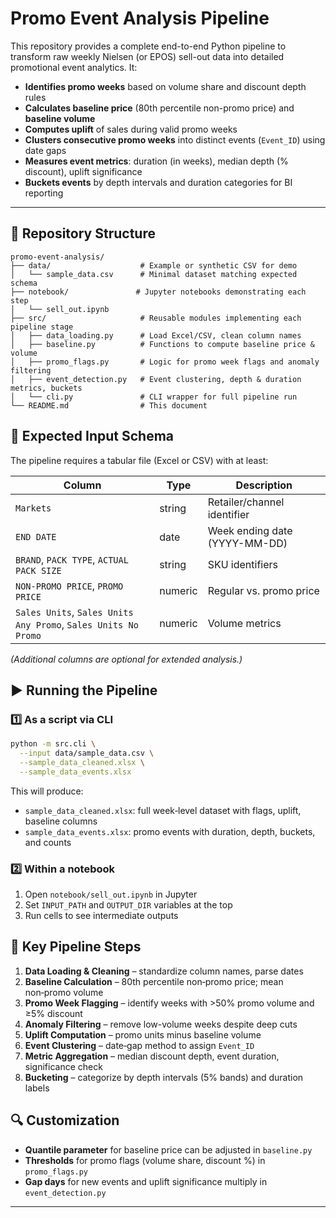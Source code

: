 # Promo Event Analysis Pipeline

This repository provides a complete end-to-end Python pipeline to transform raw weekly Nielsen (or EPOS) sell-out data into detailed promotional event analytics. It:

* **Identifies promo weeks** based on volume share and discount depth rules
* **Calculates baseline price** (80th percentile non-promo price) and **baseline volume**
* **Computes uplift** of sales during valid promo weeks
* **Clusters consecutive promo weeks** into distinct events (`Event_ID`) using date gaps
* **Measures event metrics**: duration (in weeks), median depth (% discount), uplift significance
* **Buckets events** by depth intervals and duration categories for BI reporting

---

## 📂 Repository Structure

```text
promo-event-analysis/
├── data/                    # Example or synthetic CSV for demo
│   └── sample_data.csv      # Minimal dataset matching expected schema
├── notebook/               # Jupyter notebooks demonstrating each step
│   └── sell_out.ipynb
├── src/                     # Reusable modules implementing each pipeline stage
│   ├── data_loading.py      # Load Excel/CSV, clean column names
│   ├── baseline.py          # Functions to compute baseline price & volume
│   ├── promo_flags.py       # Logic for promo week flags and anomaly filtering
│   ├── event_detection.py   # Event clustering, depth & duration metrics, buckets
│   └── cli.py               # CLI wrapper for full pipeline run
└── README.md                # This document
```

## 📝 Expected Input Schema

The pipeline requires a tabular file (Excel or CSV) with at least:

| Column                                                         | Type    | Description                   |
| -------------------------------------------------------------- | ------- | ----------------------------- |
| `Markets`                                                      | string  | Retailer/channel identifier   |
| `END DATE`                                                     | date    | Week ending date (YYYY-MM-DD) |
| `BRAND`, `PACK TYPE`, `ACTUAL PACK SIZE`                       | string  | SKU identifiers               |
| `NON-PROMO PRICE`, `PROMO PRICE`                               | numeric | Regular vs. promo price       |
| `Sales Units`, `Sales Units Any Promo`, `Sales Units No Promo` | numeric | Volume metrics                |

*(Additional columns are optional for extended analysis.)*

## ▶️ Running the Pipeline

### 1️⃣ As a script via CLI

```bash
python -m src.cli \
  --input data/sample_data.csv \
  --sample_data_cleaned.xlsx \
  --sample_data_events.xlsx
```

This will produce:

* `sample_data_cleaned.xlsx`: full week‑level dataset with flags, uplift, baseline columns
* `sample_data_events.xlsx`: promo events with duration, depth, buckets, and counts

### 2️⃣ Within a notebook

1. Open `notebook/sell_out.ipynb` in Jupyter
2. Set `INPUT_PATH` and `OUTPUT_DIR` variables at the top
3. Run cells to see intermediate outputs 

## 🧩 Key Pipeline Steps

1. **Data Loading & Cleaning** – standardize column names, parse dates
2. **Baseline Calculation** – 80th percentile non‑promo price; mean non‑promo volume
3. **Promo Week Flagging** – identify weeks with >50% promo volume and ≥5% discount
4. **Anomaly Filtering** – remove low-volume weeks despite deep cuts
5. **Uplift Computation** – promo units minus baseline volume
6. **Event Clustering** – date‑gap method to assign `Event_ID`
7. **Metric Aggregation** – median discount depth, event duration, significance check
8. **Bucketing** – categorize by depth intervals (5% bands) and duration labels

## 🔍 Customization

* **Quantile parameter** for baseline price can be adjusted in `baseline.py`
* **Thresholds** for promo flags (volume share, discount %) in `promo_flags.py`
* **Gap days** for new events and uplift significance multiply in `event_detection.py`

---

